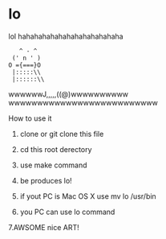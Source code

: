 # lo
lol    hahahahahahahahahahahahaha

       ^ - ^
     (' n ' )
    O ={===}O
     |:::::\\    
     |::::::\\ 
wwwwwwJ,,,,,((@)wwwwwwwwww
wwwwwwwwwwwwwwwwwwwwwwwwww

How to use it

1. clone or git clone this file

2. cd this root derectory

3. use  make command 

4. be produces lo!

5. if yout PC is Mac OS X  use mv lo /usr/bin

6. you PC can use lo command 

7.AWSOME nice ART! 


